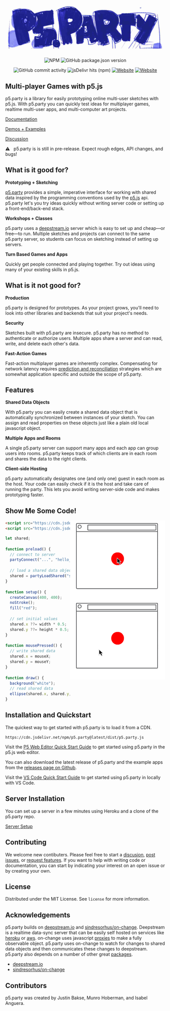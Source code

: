 <div align="center">

![p5.party logo](assets/p5_party_logo.jpg)

<!-- ![Netlify](https://img.shields.io/netlify/8ab7413c-e95d-42b8-8988-5d930954a3f1) -->
<!-- ![GitHub commit activity](https://img.shields.io/github/commit-activity/y/jbakse/p5.party) -->
<!-- ![GitHub contributors](https://img.shields.io/github/contributors/jbakse/p5.party) -->
<!-- ![GitHub all releases](https://img.shields.io/github/downloads/jbakse/p5.party/total) -->

![NPM](https://img.shields.io/npm/l/p5.party)
![GitHub package.json version](https://img.shields.io/github/package-json/v/jbakse/p5.party)

![GitHub commit activity](https://img.shields.io/github/commit-activity/m/jbakse/p5.party)
![jsDelivr hits (npm)](https://img.shields.io/jsdelivr/npm/hy/p5.party)
[![Website](https://img.shields.io/website?down_message=offline&label=documentation&up_message=online&url=https%3A%2F%2Fwww.notion.so%2Fp5-party-Documentation-887564cad8ec455e9bee994362322f2e)](https://www.notion.so/p5-party-Documentation-887564cad8ec455e9bee994362322f2e)
[![Website](https://img.shields.io/website?down_message=offline&label=examples&up_message=online&url=https%3A%2F%2Fp5party.netlify.app%2F)](http://p5party.netlify.app)

<!--

Test Coverage:

![Statements](https://img.shields.io/badge/statements-85.37%25-yellow.svg?style=flat)
![Branches](https://img.shields.io/badge/branches-75.42%25-red.svg?style=flat)
![Functions](https://img.shields.io/badge/functions-81.81%25-yellow.svg?style=flat)
![Lines](https://img.shields.io/badge/lines-86.44%25-yellow.svg?style=flat)

 -->

</div>

## Multi-player Games with p5.js

p5.party is a library for easily prototyping online multi-user sketches with p5.js. With p5.party you can quickly test ideas for multiplayer games, realtime multi-user apps, and multi-computer art projects.

[Documentation](https://www.notion.so/p5-party-Documentation-887564cad8ec455e9bee994362322f2e)

[Demos + Examples](https://p5party.netlify.app/)

[Discussion](https://github.com/jbakse/p5.party/discussions)

:warning: &nbsp; p5.party is is still in pre-release. Expect rough edges, API changes, and bugs!

## What is it good for?

**Prototyping + Sketching**

[p5.party](http://p5.party) provides a simple, imperative interface for working with shared data inspired by the programming conventions used by the [p5.js](https://p5js.org/) api. p5.party let's you try ideas quickly without writing server code or setting up a front-end/back-end stack.

**Workshops + Classes**

p5.party uses a [deepstream.io](http://deepstream.io) server which is easy to set up and cheap—or free—to run. Multiple sketches and projects can connect to the same p5.party server, so students can focus on sketching instead of setting up servers.

**Turn Based Games and Apps**

Quickly get people connected and playing together. Try out ideas using many of your existing skills in p5.js.

## What is it not good for?

**Production**

p5.party is designed for prototypes. As your project grows, you'll need to look into other libraries and backends that suit your project's needs.

**Security**

Sketches built with p5.party are insecure. p5.party has no method to authenticate or authorize users. Multiple apps share a server and can read, write, and delete each other's data.

**Fast-Action Games**

Fast-action multiplayer games are inherently complex. Compensating for network latency requires [prediction and reconciliation](https://www.gabrielgambetta.com/client-server-game-architecture.html) strategies which are somewhat application specific and outside the scope of p5.party.

## Features

**Shared Data Objects**

With p5.party you can easily create a shared data object that is automatically synchronized between instances of your sketch. You can assign and read properties on these objects just like a plain old local javascript object.

**Multiple Apps and Rooms**

A single p5.party server can support many apps and each app can group users into rooms. p5.party keeps track of which clients are in each room and shares the data to the right clients.

**Client-side Hosting**

p5.party automatically designates one (and only one) guest in each room as the host. Your code can easily check if it is the host and take care of running the party. This lets you avoid writing server-side code and makes prototyping faster.

## Show Me Some Code!

<img src="assets/hello_p5party_opt.gif" align="right"/>

```html
<script src="https://cdn.jsdelivr.net/npm/p5@latest/lib/p5.js"></script>
<script src="https://cdn.jsdelivr.net/npm/p5.party@latest/dist/p5.party.js"></script>
```

```javascript
let shared;

function preload() {
  // connect to server
  partyConnect("...", "hello_party", "main");

  // load a shared data object
  shared = partyLoadShared("shared");
}

function setup() {
  createCanvas(400, 400);
  noStroke();
  fill("red");

  // set initial values
  shared.x ??= width * 0.5;
  shared.y ??= height * 0.5;
}

function mousePressed() {
  // write shared data
  shared.x = mouseX;
  shared.y = mouseY;
}

function draw() {
  background("white");
  // read shared data
  ellipse(shared.x, shared.y, 100, 100);
}
```

## Installation and Quickstart

The quickest way to get started with p5.party is to load it from a CDN.

```
https://cdn.jsdelivr.net/npm/p5.party@latest/dist/p5.party.js
```

Visit the [P5 Web Editor Quick Start Guide](https://cdn.jsdelivr.net/npm/p5.party@latest/dist/p5.party.js) to get started using p5.party in the p5.js web editor.

You can also download the latest release of p5.party and the example apps from the [releases page on Github](https://github.com/jbakse/p5.party/releases).

Visit the [VS Code Quick Start Guide](https://www.notion.so/Hello-p5-party-c4c0f94127c1408e9d6dd51f91ac8414) to get started using p5.party in locally with VS Code.

## Server Installation

You can set up a server in a few minutes using Heroku and a clone of the p5.party repo.

[Server Setup](https://www.notion.so/Server-Setup-d039a4be3a044878bd5ad0931f1c93bd)

## Contributing

We welcome new contibuters. Please feel free to start a [discusion](https://github.com/jbakse/p5.party/discussions), [post issues](https://github.com/jbakse/p5.party/issues), or [request features](https://github.com/jbakse/p5.party/issues). If you want to help with writing code or documentation, you can start by indicating your interest on an open issue or by creating your own.

## License

Distributed under the MIT License. See `license` for more information.

## Acknowledgements

p5.party builds on [deepstream.io](http://deepstream.io) and [sindresorhus/on-change](https://github.com/sindresorhus/on-change). Deepstream is a realtime data-sync server that can be easily self hosted on services like [heroku](heroku.com) or [aws](https://aws.amazon.com/free). on-change uses javascript [proxies](https://developer.mozilla.org/en-US/docs/Web/JavaScript/Reference/Global_Objects/Proxy) to make a fully observable object. p5.party uses on-change to watch for changes to shared data objects and then communicates these changes to deepstream. p5.party also depends on a number of other great [packages](package.json).

- [deepstream.io](http://deepstream.io)
- [sindresorhus/on-change](https://github.com/sindresorhus/on-change)

## Contributors

p5.party was created by Justin Bakse, Munro Hoberman, and Isabel Anguera.
